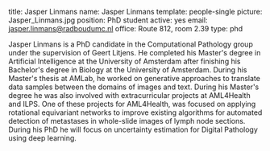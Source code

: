 title: Jasper Linmans
name: Jasper Linmans
template: people-single
picture: Jasper_Linmans.jpg
position: PhD student
active: yes
email: jasper.linmans@radboudumc.nl
office: Route 812, room 2.39
type: phd

Jasper Linmans is a PhD candidate in the Computational Pathology group under the supervision of Geert Litjens. He completed his Master's degree in Artificial Intelligence at the University of Amsterdam after finishing his Bachelor's degree in Biology at the University of Amsterdam. During his Master's thesis at AMLab, he worked on generative approaches to translate data samples between the domains of images and text. During his Master's degree he was also involved with extracurricular projects at AML4Health and ILPS. One of these projects for AML4Health, was focused on applying rotational equivariant networks to improve existing algorithms for automated detection of metastases in whole-slide images of lymph node sections. During his PhD he will focus on uncertainty estimation for Digital Pathology using deep learning.

